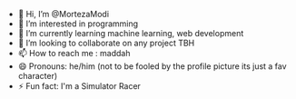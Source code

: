 - 👋 Hi, I’m @MortezaModi
- 👀 I’m interested in programming
- 🌱 I’m currently learning machine learning, web development 
- 💞️ I’m looking to collaborate on any project TBH
- 📫 How to reach me : maddah
- 😄 Pronouns: he/him (not to be fooled by the profile picture its just a fav character)
- ⚡ Fun fact: I'm a Simulator Racer

<!---
MortezaModi/MortezaModi is a ✨ special ✨ repository because its `README.md` (this file) appears on your GitHub profile.
You can click the Preview link to take a look at your changes.
--->
